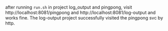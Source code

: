 after running `run.sh` in project log_output and pingpong,
visit http://localhost:8081/pingpong and http://localhost:8081/log-output and works fine.
The log-output project successfully visited the pingpong svc by http.